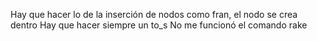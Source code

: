 Hay que hacer lo de la inserción de nodos como fran, el nodo se crea dentro
Hay que hacer siempre un to_s
No me funcionó el comando rake
